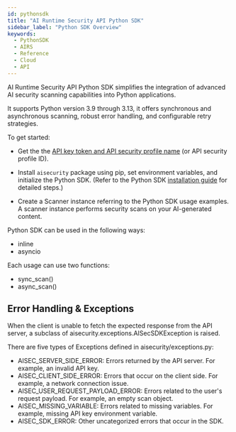 ```yaml
---
id: pythonsdk
title: "AI Runtime Security API Python SDK"
sidebar_label: "Python SDK Overview"
keywords:
  - PythonSDK
  - AIRS
  - Reference
  - Cloud
  - API
---
```


AI Runtime Security API Python SDK simplifies the integration of advanced AI security scanning capabilities into Python applications.

It supports Python version 3.9 through 3.13, it offers synchronous and asynchronous scanning, robust error handling, and configurable retry strategies.

To get started:

* Get the the [API key token and API security profile name](https://docs.paloaltonetworks.com/ai-runtime-security/administration/prevent-network-security-threats/api-intercept-create-configure-security-profile) (or API security profile ID).

* Install `aisecurity` package using pip, set environment variables, and initialize the Python SDK. (Refer to the Python SDK [installation guide](https://docs.paloaltonetworks.com/ai-runtime-security/activation-and-onboarding/ai-runtime-security-api-intercept-overview/airs-apis-python-sdk) for detailed steps.)

* Create a Scanner instance referring to the Python SDK usage examples.
A scanner instance performs security scans on your AI-generated content.

Python SDK can be used in the following ways:

* inline
* asyncio

Each usage can use two functions:

* sync_scan()
* async_scan()

## Error Handling & Exceptions

When the client is unable to fetch the expected response from the API server, a subclass of aisecurity.exceptions.AISecSDKException is raised.

There are five types of Exceptions defined in aisecurity/exceptions.py:

* AISEC_SERVER_SIDE_ERROR: Errors returned by the API server. For example, an invalid API key.
* AISEC_CLIENT_SIDE_ERROR: Errors that occur on the client side. For example, a network connection issue.
* AISEC_USER_REQUEST_PAYLOAD_ERROR: Errors related to the user's request payload. For example, an empty scan object.
* AISEC_MISSING_VARIABLE: Errors related to missing variables. For example, missing API key environment variable.
* AISEC_SDK_ERROR: Other uncategorized errors that occur in the SDK.
